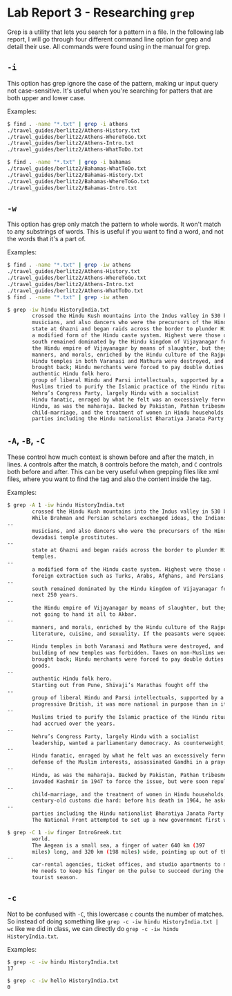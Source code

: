 # Lab Report 3 - Researching `grep`

Grep is a utility that lets you search for a pattern in a file. In the following lab report, I will go through four different command line option for grep and detail their use. All commands were found using in the manual for grep.

## `-i`
This option has grep ignore the case of the pattern, making ur input query not case-sensitive. It's useful when you're searching for patters that are both upper and lower case.

Examples:
```bash
$ find . -name "*.txt" | grep -i athens
./travel_guides/berlitz2/Athens-History.txt
./travel_guides/berlitz2/Athens-WhereToGo.txt
./travel_guides/berlitz2/Athens-Intro.txt
./travel_guides/berlitz2/Athens-WhatToDo.txt
```

```bash
$ find . -name "*.txt" | grep -i bahamas
./travel_guides/berlitz2/Bahamas-WhatToDo.txt
./travel_guides/berlitz2/Bahamas-History.txt
./travel_guides/berlitz2/Bahamas-WhereToGo.txt
./travel_guides/berlitz2/Bahamas-Intro.txt
```

## `-w`
This option has grep only match the pattern to whole words. It won't match to any substrings of words. This is useful if you want to find a word, and not the words that it's a part of.

Examples:
```bash
$ find . -name "*.txt" | grep -iw athens
./travel_guides/berlitz2/Athens-History.txt
./travel_guides/berlitz2/Athens-WhereToGo.txt
./travel_guides/berlitz2/Athens-Intro.txt
./travel_guides/berlitz2/Athens-WhatToDo.txt
$ find . -name "*.txt" | grep -iw athen
```

```bash
$ grep -iw hindu HistoryIndia.txt
        crossed the Hindu Kush mountains into the Indus valley in 530 b.c.
        musicians, and also dancers who were the precursors of the Hindu
        state at Ghazni and began raids across the border to plunder Hindu
        a modified form of the Hindu caste system. Highest were those of
        south remained dominated by the Hindu kingdom of Vijayanagar for the
        the Hindu empire of Vijayanagar by means of slaughter, but they were
        manners, and morals, enriched by the Hindu culture of the Rajputs in
        Hindu temples in both Varanasi and Mathura were destroyed, and the
        brought back; Hindu merchants were forced to pay double duties on their
        authentic Hindu folk hero.
        group of liberal Hindu and Parsi intellectuals, supported by a few
        Muslims tried to purify the Islamic practice of the Hindu rituals which
        Nehru’s Congress Party, largely Hindu with a socialist
        Hindu fanatic, enraged by what he felt was an excessively fervent
        Hindu, as was the maharaja. Backed by Pakistan, Pathan tribesmen
        child-marriage, and the treatment of women in Hindu households, but
        parties including the Hindu nationalist Bharatiya Janata Party (BJP).
```

## `-A`, `-B`, `-C`
These control how much context is shown before and after the match, in lines. `A` controls after the match, `B` controls before the match, and `C` controls both before and after. This can be very useful when grepping files like xml files, where you want to find the tag and also the content inside the tag.

Examples:
```bash
$ grep -A 1 -iw hindu HistoryIndia.txt
        crossed the Hindu Kush mountains into the Indus valley in 530 b.c.
        While Brahman and Persian scholars exchanged ideas, the Indians copied
--
        musicians, and also dancers who were the precursors of the Hindu
        devadasi temple prostitutes.
--
        state at Ghazni and began raids across the border to plunder Hindu
        temples.
--
        a modified form of the Hindu caste system. Highest were those of
        foreign extraction such as Turks, Arabs, Afghans, and Persians, known
--
        south remained dominated by the Hindu kingdom of Vijayanagar for the
        next 250 years.
--
        the Hindu empire of Vijayanagar by means of slaughter, but they were
        not going to hand it all to Akbar.
--
        manners, and morals, enriched by the Hindu culture of the Rajputs in
        literature, cuisine, and sexuality. If the peasants were squeezed by
--
        Hindu temples in both Varanasi and Mathura were destroyed, and the
        building of new temples was forbidden. Taxes on non-Muslims were
        brought back; Hindu merchants were forced to pay double duties on their
        goods.
--
        authentic Hindu folk hero.
        Starting out from Pune, Shivaji’s Marathas fought off the
--
        group of liberal Hindu and Parsi intellectuals, supported by a few
        progressive British, it was more national in purpose than in its
--
        Muslims tried to purify the Islamic practice of the Hindu rituals which
        had accrued over the years.
--
        Nehru’s Congress Party, largely Hindu with a socialist
        leadership, wanted a parliamentary democracy. As counterweight, British
--
        Hindu fanatic, enraged by what he felt was an excessively fervent
        defense of the Muslim interests, assassinated Gandhi in a prayer
--
        Hindu, as was the maharaja. Backed by Pakistan, Pathan tribesmen
        invaded Kashmir in 1947 to force the issue, but were soon repulsed by
--
        child-marriage, and the treatment of women in Hindu households, but
        century-old customs die hard: before his death in 1964, he asked that
--
        parties including the Hindu nationalist Bharatiya Janata Party (BJP).
        The National Front attempted to set up a new government first with V.
```

```bash
$ grep -C 1 -iw finger IntroGreek.txt
        world.
        The Aegean is a small sea, a finger of water 640 km (397
        miles) long, and 320 km (198 miles) wide, pointing up out of the
--
        car-rental agencies, ticket offices, and studio apartments to manage.
        He needs to keep his finger on the pulse to succeed during the short
        tourist season.
```

## `-c`
Not to be confused with `-C`, this lowercase `c` counts the number of matches. So instead of doing something like `grep -c -iw hindu HistoryIndia.txt | wc` like we did in class, we can directly do `grep -c -iw hindu HistoryIndia.txt`.

Examples:
```bash
$ grep -c -iw hindu HistoryIndia.txt
17
```

```bash
$ grep -c -iw hello HistoryIndia.txt
0
```